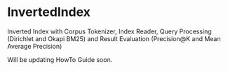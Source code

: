 # InvertedIndex
Inverted Index with Corpus Tokenizer, Index Reader, Query Processing (Dirichlet and Okapi BM25) and Result Evaluation (Precision@K and Mean Average Precision)


Will be updating HowTo Guide soon.
